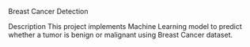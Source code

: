 Breast Cancer Detection

Description
This project implements Machine Learning model to predict whether a tumor is benign or malignant using Breast Cancer dataset.

